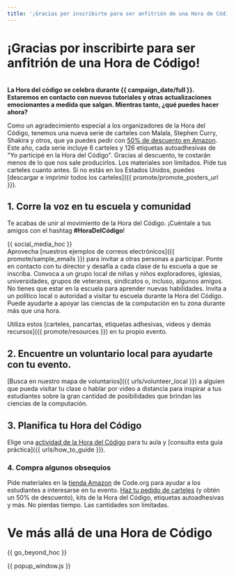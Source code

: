 ```yaml
---
title: '¡Gracias por inscribirte para ser anfitrión de una Hora de Código!'
---
```


# ¡Gracias por inscribirte para ser anfitrión de una Hora de Código!

<br /> **La Hora del código se celebra durante {{ campaign_date/full }}. Estaremos en contacto con nuevos tutoriales y otras actualizaciones emocionantes a medida que salgan. Mientras tanto, ¿qué puedes hacer ahora?**

Como un agradecimiento especial a los organizadores de la Hora del Código, tenemos una nueva serie de carteles con Malala, Stephen Curry, Shakira y otros, que ya puedes pedir con [50% de descuento en Amazon](https://www.amazon.com/promocode/A3QAYNZUZTSSNQ). Este año, cada serie incluye 6 carteles y 126 etiquetas autoadhesivas de "Yo participé en la Hora del Código". Gracias al descuento, te costarán menos de lo que nos sale producirlos. Los materiales son limitados. Pide tus carteles cuanto antes. Si no estás en los Estados Unidos, puedes [descargar e imprimir todos los carteles]({{ promote/promote_posters_url }}).

## 1. Corre la voz en tu escuela y comunidad

Te acabas de unir al movimiento de la Hora del Código. ¡Cuéntale a tus amigos con el hashtag **#HoraDelCódigo**!

{{ social_media_hoc }} <br /> Aprovecha [nuestros ejemplos de correos electrónicos]({{ promote/sample_emails }}) para invitar a otras personas a participar. Ponte en contacto con tu director y desafía a cada clase de tu escuela a que se inscriba. Convoca a un grupo local de niñas y niños exploradores, iglesias, universidades, grupos de veteranos, sindicatos o, incluso, algunos amigos. No tienes que estar en la escuela para aprender nuevas habilidades. Invita a un político local o autoridad a visitar tu escuela durante la Hora del Código. Puede ayudarte a apoyar las ciencias de la computación en tu zona durante más que una hora.

Utiliza estos [carteles, pancartas, etiquetas adhesivas, videos y demás recursos]({{ promote/resources }}) en tu propio evento.

## 2. Encuentre un voluntario local para ayudarte con tu evento.

[Busca en nuestro mapa de voluntarios]({{ urls/volunteer_local }}) a alguien que pueda visitar tu clase o hablar por video a distancia para inspirar a tus estudiantes sobre la gran cantidad de posibilidades que brindan las ciencias de la computación.

## 3. Planifica tu Hora del Código

Elige una [actividad de la Hora del Código](https://hourofcode.com/learn) para tu aula y [consulta esta guía práctica]({{ urls/how_to_guide }}).

### 4. Compra algunos obsequios

Pide materiales en la [tienda Amazon](https://www.amazon.com/stores/page/8557B2A6-EBF2-4C9F-95C5-C3256FBA0220) de Code.org para ayudar a los estudiantes a interesarse en tu evento. [Haz tu pedido de carteles](https://www.amazon.com/promocode/A3QAYNZUZTSSNQ) (y obtén un 50% de descuento), kits de la Hora del Código, etiquetas autoadhesivas y más. No pierdas tiempo. Las cantidades son limitadas.

# Ve más allá de una Hora de Código

{{ go_beyond_hoc }}

{{ popup_window.js }}